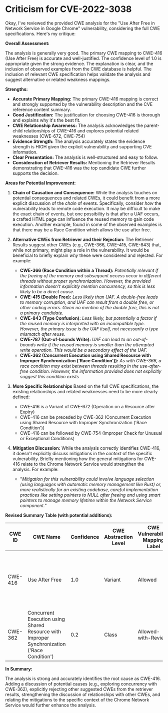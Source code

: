 # Criticism for CVE-2022-3038

Okay, I've reviewed the provided CWE analysis for the "Use After Free in Network Service in Google Chrome" vulnerability, considering the full CWE specifications. Here's my critique:

**Overall Assessment:**

The analysis is generally very good. The primary CWE mapping to CWE-416 (Use After Free) is accurate and well-justified. The confidence level of 1.0 is appropriate given the strong evidence. The explanation is clear, and the inclusion of observed examples from the CWE database is helpful. The inclusion of relevant CWE specification helps validate the analysis and suggest alternative or related weakness mappings.

**Strengths:**

*   **Accurate Primary Mapping:** The primary CWE-416 mapping is correct and strongly supported by the vulnerability description and the CVE reference content summary.
*   **Good Justification:** The justification for choosing CWE-416 is thorough and explains why it's the best fit.
*   **CWE Relationship Awareness:** The analysis acknowledges the parent-child relationships of CWE-416 and explores potential related weaknesses (CWE-672, CWE-754)
*   **Evidence Strength:**  The analysis accurately states the evidence strength is HIGH given the explicit vulnerability and supporting CVE information.
*   **Clear Presentation:** The analysis is well-structured and easy to follow.
*   **Consideration of Retriever Results:** Mentioning the Retriever Results demonstrating that CWE-416 was the top candidate CWE further supports the decision.

**Areas for Potential Improvement:**

1.  **Chain of Causation and Consequence:** While the analysis touches on potential consequences and related CWEs, it could benefit from a more explicit discussion of the *chain* of events.  Specifically, consider *how* the vulnerability leads to remote code execution.  It may be difficult to make the exact chain of events, but one possibility is that after a UAF occurs, a crafted HTML page can influence the reused memory to gain code execution. Another example, found in some of the observed examples is that there may be a Race Condition which allows the use after free.

2.  **Alternative CWEs from Retriever and their Rejection:** The Retriever Results suggest other CWEs (e.g., CWE-366, CWE-415, CWE-843) that, while not primary, might play a role in the vulnerability. It would be beneficial to briefly explain *why* these were considered and rejected. For example:
    *   **CWE-366 (Race Condition within a Thread):**  *Potentially relevant if the freeing of the memory and subsequent access occur in different threads without proper synchronization. However, the provided information doesn't explicitly mention concurrency, so this is less likely to be a direct cause.*
    *   **CWE-415 (Double Free):** *Less likely than UAF. A double-free leads to memory corruption, and UAF can result from a double free, or other coding errors. Given no mention of the double free, this is not a primary candidate.*
    *   **CWE-843 (Type Confusion):**  *Less likely, but potentially a factor if the reused memory is interpreted with an incompatible type. However, the primary issue is the UAF itself, not necessarily a type mismatch after reuse.*
    *   **CWE-787 (Out-of-bounds Write):** *UAF can lead to an out-of-bounds write if the reused memory is smaller than the attempted write operation. This would be a secondary effect of the UAF.*
    *   **CWE-362 (Concurrent Execution using Shared Resource with Improper Synchronization ('Race Condition')):** *As with CWE-366, a race condition may exist between threads resulting in the use-after-free condition. However, the information provided does not explicitly suggest this condition exists*

3.  **More Specific Relationships** Based on the full CWE specifications, the existing relationships and related weaknesses need to be more clearly defined:
    *   CWE-416 is a Variant of CWE-672 (Operation on a Resource after Expiry)
    *   CWE-416 can be preceded by CWE-362 (Concurrent Execution using Shared Resource with Improper Synchronization ('Race Condition'))
    *   CWE-416 can be followed by CWE-754 (Improper Check for Unusual or Exceptional Conditions)

4.  **Mitigation Discussion:** While the analysis correctly identifies CWE-416, it doesn't explicitly discuss mitigations in the *context* of the specific vulnerability. Briefly mentioning how the general mitigations for CWE-416 relate to the Chrome Network Service would strengthen the analysis. For example:
    *   "*Mitigation for this vulnerability could involve language selection (using languages with automatic memory management like Rust) or, more realistically for an existing codebase, careful implementation practices like setting pointers to NULL after freeing and using smart pointers to manage memory lifetime within the Network Service component.*"

**Revised Summary Table (with potential additions):**

| CWE ID | CWE Name | Confidence | CWE Abstraction Level | CWE Vulnerability Mapping Label | CWE-Vulnerability Mapping Notes |
|---|---|---|---|---|---|
| CWE-416 | Use After Free | 1.0 | Variant | Allowed | Primary CWE. The Network Service in Google Chrome reuses memory after it has been freed, leading to heap corruption. |
| CWE-362 | Concurrent Execution using Shared Resource with Improper Synchronization ('Race Condition') | 0.2 | Class | Allowed-with-Review | May be present if the free and subsequent access occur in different threads without proper synchronization |

**In Summary:**

The analysis is strong and accurately identifies the root cause as CWE-416.  Adding a discussion of potential causes (e.g., exploring concurrency with CWE-362), explicitly rejecting other suggested CWEs from the retriever results, strengthening the discussion of relationships with other CWEs, and relating the mitigations to the specific context of the Chrome Network Service would further enhance the analysis.